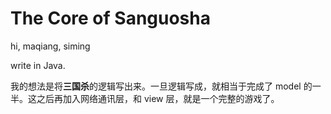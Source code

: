 The Core of Sanguosha
=====================

hi, maqiang, siming

write in Java.

我的想法是将**三国杀**的逻辑写出来。一旦逻辑写成，就相当于完成了 model 的一半。这之后再加入网络通讯层，和 view 层，就是一个完整的游戏了。

